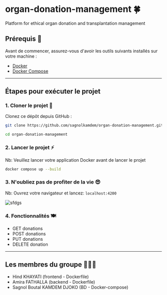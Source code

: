 # organ-donation-management 🍀
Platform for ethical organ donation and transplantation management

## **Prérequis 🤬**
Avant de commencer, assurez-vous d'avoir les outils suivants installés sur votre machine :
- [Docker](https://www.docker.com/get-started)
- [Docker Compose](https://docs.docker.com/compose/install/)

---

## **Étapes pour exécuter le projet**

### **1. Cloner le projet 🚀**
Clonez ce dépôt depuis GitHub :

```bash
git clone https://github.com/sagnolkamdem/organ-donation-management.git

cd organ-donation-management
```

### **2. Lancer le projet ⚡️**

Nb: Veuillez lancer votre application Docker avant de lancer le projet

```bash
docker compose up --build
```

### **3. N'oubliez pas de profiter de la vie 😎**
Nb: Ouvrez votre navigateur et lancez: ```localhost:4200```

![sfdgs](https://github.com/user-attachments/assets/5bf22d6f-4dda-4132-abca-6f7d72549167)


### **4. Fonctionnalités 🍽️**

- GET donations
- POST donations
- PUT donations
- DELETE donation


---

## **Les membres du groupe 🧑🏽‍🎓**
- Hind KHAYATI (frontend - Dockerfile)
- Amira FATHALLA (backend - Dockerfile)
- Sagnol Boutal KAMDEM DJOKO (BD - Docker-compose)


